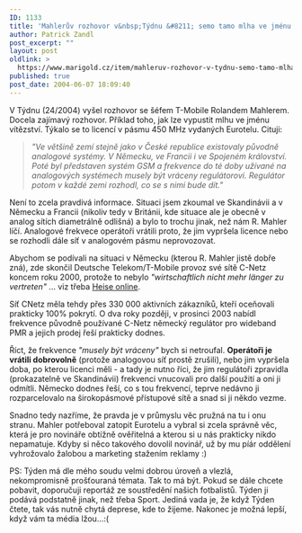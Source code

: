 ```yaml
---
ID: 1133
title: 'Mahlerův rozhovor v&nbsp;Týdnu &#8211; semo tamo mlha ve jménu vítězství'
author: Patrick Zandl
post_excerpt: ""
layout: post
oldlink: >
  https://www.marigold.cz/item/mahleruv-rozhovor-v-tydnu-semo-tamo-mlha-ve-jmenu-vitezstvi
published: true
post_date: 2004-06-07 18:09:40
---
```

<p>
V Týdnu (24/2004) vyšel rozhovor se šéfem T-Mobile Rolandem Mahlerem. Docela zajímavý rozhovor. Příklad toho, jak lze vypustit mlhu ve jménu vítězství. Týkalo se to licencí v pásmu 450 MHz vydaných Eurotelu. Cituji:</p>

<blockquote dir="ltr" style="MARGIN-RIGHT: 0px"><p>
<em>&quot;Ve většině zemí stejně jako v České republice existovaly původně analogové systémy. V Německu, ve Francii i ve Spojeném království. Poté byl představen systém GSM a frekvence do té doby užívané na analogových systémech musely být vráceny regulátorovi. Regulátor potom v každé zemi rozhodl, co se s nimi bude dít.&quot;</em></p>
</blockquote>
<p dir="ltr">Není to zcela pravdivá informace. Situaci jsem zkoumal ve Skandinávii a v Německu a Francii (nikoliv tedy v Británii, kde situace ale je obecně v analog sítích diametrálně odlišná) a bylo to trochu jinak, než nám R. Mahler líčí. Analogové frekvece operátoři vrátili proto, že jim vypršela licence nebo se rozhodli dále síť v analogovém pásmu neprovozovat. </p>
<p dir="ltr">Abychom se podívali na situaci v Německu (kterou R. Mahler jistě dobře zná), zde skončil Deutsche Telekom/T-Mobile provoz své sítě C-Netz koncem roku 2000, protože to nebylo <em>&quot;wirtschaftlich nicht mehr länger zu vertreten&quot;</em> ... viz třeba <a href="http://www.heise.de/newsticker/meldung/4862">Heise online</a>.</p>
<p dir="ltr">Síť CNetz měla tehdy přes 330 000 aktivních zákazníků, kteří oceňovali prakticky 100% pokrytí. O dva roky později, v prosinci 2003 nabídl frekvence původně používané C-Netz německý regulátor pro wideband PMR a jejich prodej řeší prakticky dodnes. </p>
<p dir="ltr">Říct, že frekvence <em>&quot;musely být vráceny&quot;</em> bych si netroufal. <strong>Operátoři je vrátili dobrovolně</strong> (protože analogovou síť prostě zrušili), nebo jim vypršela doba, po kterou licenci měli - a tady je nutno říci, že jim regulátoři zpravidla (prokazatelně ve Skandinávii) frekvenci vnucovali pro další použití a oni ji odmítli. Německo dodnes řeší, co s tou frekvencí, teprve nedávno ji rozparcelovalo na širokopásmové přístupové sítě a snad si ji někdo vezme. </p>
<p dir="ltr">Snadno tedy nazříme, že pravda je v průmyslu věc pružná na tu i onu stranu. Mahler potřeboval zatopit Eurotelu a vybral si zcela správně věc, která je pro novináře obtížně ověřitelná a kterou si u nás prakticky nikdo nepamatuje. Kdyby si něco takového dovolil novinář, už by mu píár oddělení vyhrožovalo žalobou a marketing stažením reklamy :)</p>
<p dir="ltr">PS: Týden má dle mého soudu velmi dobrou úroveň a vlezlá, nekompromisně prošťouraná témata. Tak to má být. Pokud se dále chcete pobavit, doporučuji reportáž ze soustředění našich fotbalistů. Týden ji podává podstatně jinak, než třeba Sport. Jediná vada je, že když Týden čtete, tak vás nutně chytá deprese, kde to žijeme. Nakonec je možná lepší, když vám ta média lžou...:(</p>
<p dir="ltr" />
